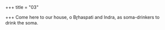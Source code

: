 +++
title = "03"

+++
Come here to our house, o Br̥haspati and Indra,
as soma-drinkers to drink the soma.